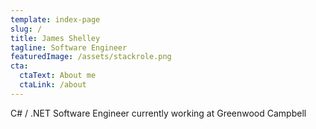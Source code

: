 ```yaml
---
template: index-page
slug: /
title: James Shelley
tagline: Software Engineer
featuredImage: /assets/stackrole.png
cta:
  ctaText: About me
  ctaLink: /about
---
```

C# / .NET Software Engineer currently working at Greenwood Campbell